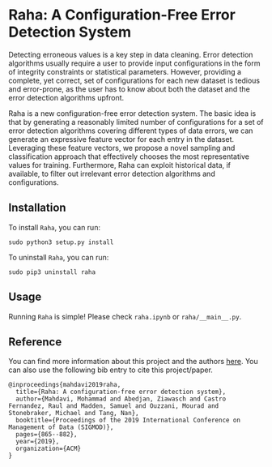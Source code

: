 # Raha: A Configuration-Free Error Detection System
Detecting erroneous values is a key step in data cleaning.
Error detection algorithms usually require a user to provide input configurations in the form of integrity constraints or statistical parameters. However, providing a complete, yet correct, set of configurations for each new dataset is tedious and error-prone, as the user has to know about both the dataset and the error detection algorithms upfront.

Raha is a new configuration-free error detection system. The basic idea is that by generating a reasonably limited number of configurations for a set of error detection algorithms covering different types of data errors, we can generate an expressive feature vector for each entry in the dataset. Leveraging these feature vectors, we propose a novel sampling and classification approach that effectively chooses the most representative values for training. Furthermore, Raha can exploit  historical data, if available, to filter out irrelevant error detection algorithms and configurations.


## Installation
To install `Raha`, you can run:
```console
sudo python3 setup.py install
```
To uninstall `Raha`, you can run:
```console
sudo pip3 uninstall raha
```

## Usage
Running `Raha` is simple! 
Please check `raha.ipynb` or `raha/__main__.py`.

## Reference
You can find more information about this project and the authors [here](https://www.bigdama.tu-berlin.de/menue/team/mohammad_mahdavi/).
You can also use the following bib entry to cite this project/paper.
```
@inproceedings{mahdavi2019raha,
  title={Raha: A configuration-free error detection system},
  author={Mahdavi, Mohammad and Abedjan, Ziawasch and Castro Fernandez, Raul and Madden, Samuel and Ouzzani, Mourad and Stonebraker, Michael and Tang, Nan},
  booktitle={Proceedings of the 2019 International Conference on Management of Data (SIGMOD)},
  pages={865--882},
  year={2019},
  organization={ACM}
}
```